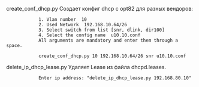 create_conf_dhcp.py Создает конфиг dhcp с opt82 для разных вендоров:
                
                1. Vlan number  10
                2. Used Network  192.168.10.64/26
                3. Select switch from list [snr, dlink, dir100]
                4. Select the config name  u10.10.conf
                All arguments are mandatory and enter them through a space.

                create_conf_dhcp.py 10 192.168.10.64/26 snr u10.10.conf
  
  
  
  delete_ip_dhcp_lease.py Удаляет Lease из файла dhcpd.leases.
   
                Enter ip address: "delete_ip_dhcp_lease.py 192.168.80.10"
 
